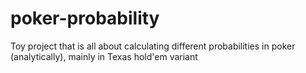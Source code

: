 # poker-probability
Toy project that is all about calculating different probabilities in poker (analytically), mainly in Texas hold'em variant
